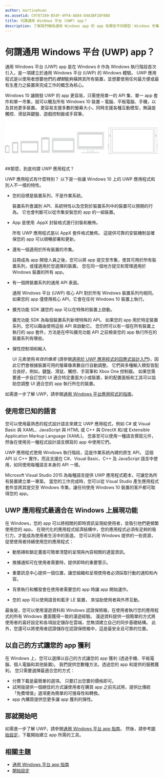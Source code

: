 ```yaml
---
author: martinekuan
ms.assetid: C9787269-B54F-4FFA-A884-D4A3BF28F80D
title: 何謂通用 Windows 平台 (UWP) app？
description: 了解我們稱為通用 Windows app 的 app 有哪些不同類型：Windows 市集 app、Windows Phone 市集 app，以及 Windows 執行階段 app。
---
```


# 何謂通用 Windows 平台 (UWP) app？

通用 Windows 平台 (UWP) app 是在 Windows 8 作為 Windows 執行階段首次引入，是一項建立於通用 Windows 平台 (UWP) 的 Windows 體驗。 UWP 應用程式是以使用者想要他們的*體驗*能夠橫跨其所有裝置，並想要使用任何最方便或最有生產力之裝置來完成工作的概念為核心。

Windows 10 讓開發 UWP 的 app 更容易，只需使用單一的 API 集、單一 app 套件和單一市集，就可以觸及所有 Windows 10 裝置 – 電腦、平板電腦、手機，以及其他更多裝置。 更容易支援多數的螢幕大小，同時支援各種互動模型，無論是觸控、滑鼠與鍵盤、遊戲控制器或手寫筆。

![執行 Windows 的裝置](images/1894834-hig-device-primer-01-500.png)

##那麼，到底何謂 UWP 應用程式？


UWP 應用程式有什麼特別？ 以下是一些讓 Windows 10 上的 UWP 應用程式和別人不一樣的特性。

-   您的目標是裝置系列，不是作業系統。

    裝置系列會識別 API、系統特性以及您對於裝置系列中的裝置可以預期的行為。 它也會判斷可以從市集安裝您的 app 的一組裝置。

-   App 是使用 .AppX 封裝格式進行封裝和散佈。

    所有 UWP 應用程式是以 AppX 套件格式散佈。 這提供可靠的安裝機制並確保您的 app 可以順暢部署和更新。

-   還有一個適用於所有裝置的市集。

    註冊成為 app 開發人員之後，您可以將 app 提交至市集，使其可用於所有裝置系列，或僅適用於您選擇的裝置。 您在同一個地方提交和管理適用於 Windows 裝置的所有 app。

-   有一個跨裝置系列的通用 API 表面。

    通用 Windows 平台 (UWP) 核心 API 對於所有 Windows 裝置系列均相同。 如果您的 app 僅使用核心 API，它會在任何 Windows 10 裝置上執行。

-   擴充功能 SDK 讓您的 app 可以在特殊的裝置上啟動。

    擴充功能 SDK 為每個裝置系列新增特殊的 API。 如果您的 app 用於特定裝置系列，您可以藉由使用這些 API 來啟動它。 您仍然可以有一個在所有裝置上執行的 app 套件，方法是在呼叫擴充功能 API 之前檢查您的 app 執行所在的裝置系列有哪些。

-   彈性控制項和輸入

    UI 元素使用*有效的像素* (請參閱[適用於 UWP 應用程式的回應式設計入門](https://msdn.microsoft.com/library/windows/apps/Dn958435))，因此它們會根據裝置可用的螢幕像素數自行自動調整。 它們與多種輸入類型皆配合良好，例如，鍵盤、滑鼠、觸控、手寫筆和 Xbox One 控制器。 如果您需要進一步自訂您的 UI 適合特定畫面大小或裝置，新的配置面板和工具可以協助您調整 UI 適合您的 app 執行所在的裝置。

如需進一步了解 UWP，請參閱[通用 Windows 平台應用程式的指南](universal-application-platform-guide.md)。

## 使用您已知的語言


您可以使用最熟悉的程式設計語言來建立 UWP 應用程式，例如 C# 或 Visual Basic 與 XAML、JavaScript 與 HTML 或 C++ 與 DirectX 和/或 Extensible Application Markup Language (XAML)。 您甚至可以使用一種語言撰寫元件，然後在使用另一種程式設計語言撰寫的 app 中使用它們。

UWP 應用程式使用 Windows 執行階段，這是作業系統內建的原生 API。 這個 API 以 C++ 實作，而且支援在 C#、Visual Basic、C++ 及 JavaScript 語言中使用，如同使用每種語言本身的 API 一樣。

Microsoft Visual Studio 2015 為每種語言提供 UWP 應用程式範本，可讓您為所有裝置建立單一專案。 當您的工作完成時，您可以從 Visual Studio 產生應用程式套件並將其提交至 Windows 市集，讓任何使用 Windows 10 裝置的客戶都可取得您的 app。

## UWP 應用程式最適合在 Windows 上展現功能


在 Windows，您的 app 可以將相關的即時資訊呈現給使用者，並吸引他們更頻繁使用您的 app。 在現代化的應用程式經濟結構中，您的應用程式必須有足夠的吸引力，才能成為使用者生活中的首選。 您可以利用 Windows 提供的一些資源，促使使用者持續使用您的應用程式：

-   動態磚和鎖定畫面可簡單清楚的呈現與內容相關的適當資訊。
-   推播通知可在使用者需要時，提供即時的重要警示。

-   重要訊息中心提供一個位置，讓您組織和呈現使用者必須採取行動的通知和內容。

-   背景執行和觸發會在使用者需要您的 app 時讓 app 開始運作。

-   您的 app 可以使用語音和藍牙 LE 裝置， 來協助使用者與外界互動。

最後是，您可以使用漫遊資料和 Windows 認證保險箱，在使用者執行您的應用程式的所有 Windows 畫面獲得一致的漫遊經驗。 漫遊資料提供一個簡單的方式將使用者的喜好設定和各項設定儲存在雲端，您無須建立自己的同步基礎結構。 此外，您還可以將使用者認證儲存在認證保險箱中，這是最安全且可靠的位置。

##  以自己的方式讓您的 app 獲利


在 Windows 上，您可以選擇以自己的方式讓您的 app 獲利 (透過手機、平板電腦、個人電腦和其他裝置)。 我們提供您數種方法，透過您的 app 和提供的服務獲利。 您只需要選擇最適合您的方式：

-   付費下載是最簡單的選項。 只要訂出您要的價格即可。
-   試用版提供一個絕佳的方式讓使用者在購買 app 之前先試用，提供比傳統「免費增值」選項更為簡單的可搜尋性和轉換。
-   app 內購買提供您更多讓 app 獲利的彈性。

## 那就開始吧


如需進一步了解 UWP，請參閱[通用 Windows 平台 app 指南](universal-application-platform-guide.md)。 然後，請參考[開始設定](get-set-up.md)，下載開始建立 app 所需的工具。

## 相關主題


* [通用 Windows 平台 app 指南](universal-application-platform-guide.md)
* [開始設定](get-set-up.md)


<!--HONumber=May16_HO2-->



